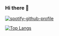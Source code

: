 ### Hi there 👋

[![spotify-github-profile](https://spotify-github-profile.vercel.app/api/view?uid=fd8wfgvdl1j1vjdocxcrd1wyy&cover_image=true&theme=novatorem&show_offline=true&bar_color=53b14f&bar_color_cover=true)](https://spotify-github-profile.vercel.app/api/view?uid=fd8wfgvdl1j1vjdocxcrd1wyy&redirect=true)


[![Top Langs](https://github-readme-stats.vercel.app/api/top-langs/?username=anshonweb&layout=compact&show_icons=true&theme=radical)](https://github.com/kratos31/github-readme-stats)



